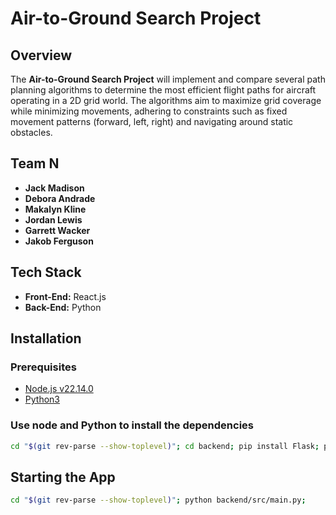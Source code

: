 # Air-to-Ground Search Project

## Overview
The **Air-to-Ground Search Project** will implement and compare several path planning algorithms to determine the most efficient flight paths for aircraft operating in a 2D grid world. The algorithms aim to maximize grid coverage while minimizing movements, adhering to constraints such as fixed movement patterns (forward, left, right) and navigating around static obstacles.

## Team N
- **Jack Madison**
- **Debora Andrade**
- **Makalyn Kline**
- **Jordan Lewis**
- **Garrett Wacker**
- **Jakob Ferguson**

## Tech Stack
- **Front-End:** React.js
- **Back-End:** Python

## Installation

### Prerequisites
- [Node.js v22.14.0](https://nodejs.org/en/)
- [Python3](https://www.python.org/)
### Use node and Python to install the dependencies
```bash
cd "$(git rev-parse --show-toplevel)"; cd backend; pip install Flask; pip install flask_cors; pip install matplotlib; pip install noise; cd ../client; npm install; npm run build;
```

## Starting the App
```bash
cd "$(git rev-parse --show-toplevel)"; python backend/src/main.py;
```

